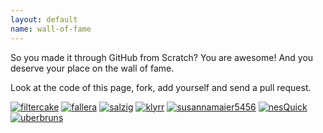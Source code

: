 ```yaml
---
layout: default
name: wall-of-fame
---
```


So you made it through GitHub from Scratch? You are awesome! And you deserve your place on the wall of fame.

Look at the code of this page, fork, add yourself and send a pull request.

[![filtercake](https://identicons.github.com/filtercake.png)](http://filtercake.github.io)
[![fallera](https://identicons.github.com/fallera.png)](http://fallera.github.io)
[![salzig](https://identicons.github.com/salzig.png)](http://salzig.github.io)
[![klyrr](https://identicons.github.com/klyrr.png)](http://klyrr.github.io)
[![susannamaier5456](https://identicons.github.com/susannamaier5456.png)](http://susannamaier5456.github.io/)
[![nesQuick](https://identicons.github.com/nesQuick.png)](http://nesQuick.github.io)
[![uberbruns](https://identicons.github.com/uberbruns.png)](http://uberbruns.github.io)